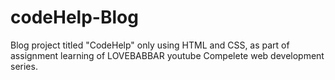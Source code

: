 # codeHelp-Blog
Blog project titled "CodeHelp" only using HTML and CSS, as part of assignment learning of LOVEBABBAR youtube Compelete web development series.
